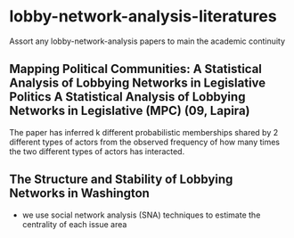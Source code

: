# lobby-network-analysis-literatures
Assort any lobby-network-analysis papers to main the academic continuity


## Mapping Political Communities: A Statistical Analysis of Lobbying Networks in Legislative Politics A Statistical Analysis of Lobbying Networks in Legislative (MPC) (09, Lapira)

The paper has inferred k different probabilistic memberships shared by 2 different types of actors from the observed frequency of how many times the two different types of actors has interacted.

## The Structure and Stability of Lobbying Networks in Washington 
- we use social network analysis (SNA) techniques to estimate the centrality of each issue area
